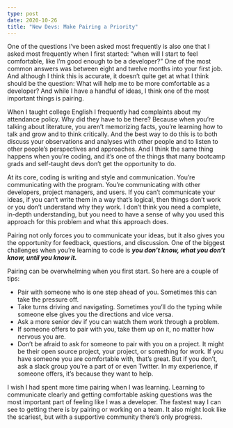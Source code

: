 ```yaml
---
type: post
date: 2020-10-26
title: "New Devs: Make Pairing a Priority"
---
```


One of the questions I’ve been asked most frequently is also one that I asked most frequently when I first started: “when will I start to feel comfortable, like I’m good enough to be a developer?” One of the most common answers was between eight and twelve months into your first job. And although I think this is accurate, it doesn’t quite get at what I think should be the question: What will help me to be more comfortable as a developer? And while I have a handful of ideas, I think one of the most important things is pairing.

When I taught college English I frequently had complaints about my attendance policy. Why did they have to be there? Because when you’re talking about literature, you aren’t memorizing facts, you’re learning how to talk and grow and to think critically. And the best way to do this is to both discuss your observations and analyses with other people and to listen to other people’s perspectives and approaches. And I think the same thing happens when you’re coding, and it’s one of the things that many bootcamp grads and self-taught devs don’t get the opportunity to do.

At its core, coding is writing and style and communication. You’re communicating with the program. You’re communicating with other developers, project managers, and users. If you can’t communicate your ideas, if you can’t write them in a way that’s logical, then things don’t work or you don’t understand why they work. I don’t think you need a complete, in-depth understanding, but you need to have a sense of why you used this approach for this problem and what this approach does.

Pairing not only forces you to communicate your ideas, but it also gives you the opportunity for feedback, questions, and discussion. One of the biggest challenges when you’re learning to code is **_you don’t know, what you don’t know, until you know it._**

Pairing can be overwhelming when you first start. So here are a couple of tips:

- Pair with someone who is one step ahead of you. Sometimes this can take the pressure off.
- Take turns driving and navigating. Sometimes you’ll do the typing while someone else gives you the directions and vice versa.
- Ask a more senior dev if you can watch them work through a problem.
- If someone offers to pair with you, take them up on it, no matter how nervous you are.
- Don’t be afraid to ask for someone to pair with you on a project. It might be their open source project, your project, or something for work. If you have someone you are comfortable with, that’s great. But if you don’t, ask a slack group you’re a part of or even Twitter. In my experience, if someone offers, it’s because they want to help.

I wish I had spent more time pairing when I was learning. Learning to communicate clearly and getting comfortable asking questions was the most important part of feeling like I was a developer. The fastest way I can see to getting there is by pairing or working on a team. It also might look like the scariest, but with a supportive community there’s only progress.
